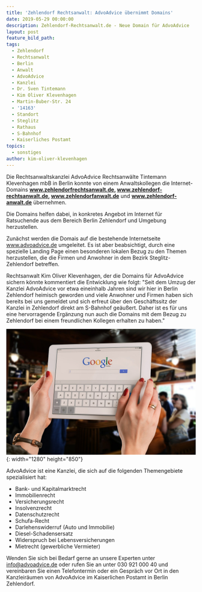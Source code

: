 ```yaml
---
title: 'Zehlendorf Rechtsanwalt: AdvoAdvice übernimmt Domains'
date: 2019-05-29 00:00:00
description: Zehlendorf-Rechtsanwalt.de - Neue Domain für AdvoAdvice
layout: post
feature_bild_path:
tags:
  - Zehlendorf
  - Rechtsanwalt
  - Berlin
  - Anwalt
  - AdvoAdvice
  - Kanzlei
  - Dr. Sven Tintemann
  - Kim Oliver Klevenhagen
  - Martin-Buber-Str. 24
  - '14163'
  - Standort
  - Steglitz
  - Rathaus
  - S-Bahnhof
  - Kaiserliches Postamt
topics:
  - sonstiges
author: kim-oliver-klevenhagen
---
```


Die Rechtsanwaltskanzlei AdvoAdvice Rechtsanw&auml;lte Tintemann Klevenhagen mbB in Berlin konnte von einem Anwaltskollegen die Internet-Domains **www.zehlendorfrechtsanwalt.de, www.zehlendorf-rechtsanwalt.de, www.zehlendorfanwalt.de** und **www.zehlendorf-anwalt.de** &uuml;bernehmen.

Die Domains helfen dabei, in konkretes Angebot im Internet f&uuml;r Ratsuchende aus dem Bereich Berlin Zehlendorf und Umgebung herzustellen.

Zun&auml;chst werden die Domais auf die bestehende Internetseite www.advoadvice.de umgeleitet. Es ist aber beabsichtigt, durch eine spezielle Landing Page einen besonderen lokalen Bezug zu den Themen herzustellen, die die Firmen und Anwohner in dem Bezirk Steglitz-Zehlendorf betreffen.

Rechtsanwalt Kim Oliver Klevenhagen, der die Domains f&uuml;r AdvoAdvice sichern k&ouml;nnte kommentiert die Entwicklung wie folgt: "Seit dem Umzug der Kanzlei AdvoAdvice vor etwa eineinhalb Jahren sind wir hier in Berlin Zehlendorf heimisch geworden und viele Anwohner und Firmen haben sich bereits bei uns gemeldet und sich erfreut &uuml;ber den Gesch&auml;ftssitz der Kanzlei in Zehlendorf direkt am S-Bahnhof ge&auml;u&szlig;ert. Daher ist es f&uuml;r uns eine hervorragende Erg&auml;nzung nun auch die Domains mit dem Bezug zu Zehlendorf bei einem freundlichen Kollegen erhalten zu haben."

![Google Suche - Foto Pixabay](/uploads/bar-621033-1280.jpg "Neue Domains für AdvoAdvice gesichert"){: width="1280" height="850"}

AdvoAdvice ist eine Kanzlei, die sich auf die folgenden Themengebiete spezialisiert hat:

* Bank- und Kapitalmarktrecht
* Immobilienrecht
* Versicherungsrecht
* Insolvenzrecht
* Datenschutzrecht
* Schufa-Recht
* Darlehenswiderruf (Auto und Immobilie)
* Diesel-Schadensersatz
* Widerspruch bei Lebensversicherungen
* Mietrecht (gewerbliche Vermieter)

Wenden Sie sich bei Bedarf gerne an unsere Experten unter info@advoadvice.de oder rufen Sie an unter 030 921 000 40 und vereinbaren Sie einen Telefontermin oder ein Gespr&auml;ch vor Ort in den Kanzleir&auml;umen von AdvoAdvice im Kaiserlichen Postamt in Berlin Zehlendorf.
